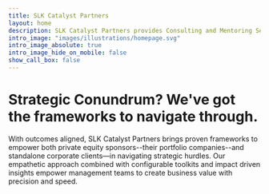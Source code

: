 ```yaml
---
title: SLK Catalyst Partners
layout: home
description: SLK Catalyst Partners provides Consulting and Mentoring Services with Empathy for Corporate and Operational business leadership.
intro_image: "images/illustrations/homepage.svg"
intro_image_absolute: true
intro_image_hide_on_mobile: false
show_call_box: false
---
```


# Strategic Conundrum? We've got the frameworks to navigate through.

With outcomes aligned, SLK Catalyst Partners brings proven frameworks to empower both private equity sponsors--their portfolio companies--and standalone corporate clients—in navigating strategic hurdles. Our empathetic approach combined with configurable toolkits and impact driven insights empower management teams to create business value  with precision and speed. 
